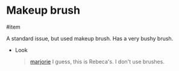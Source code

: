 # Makeup brush

#item

A standard issue, but used makeup brush. Has a very bushy brush.

- Look
  > [marjorie](characters/marjorie.md)
  > I guess, this is Rebeca's. I don't use brushes.